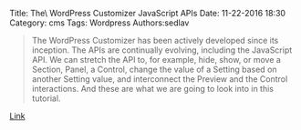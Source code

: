Title: The\ WordPress Customizer JavaScript APIs
Date: 11-22-2016 18:30
Category: cms
Tags: Wordpress
Authors:sedlav

> The WordPress Customizer has been actively developed since its inception. The APIs are continually evolving, including the JavaScript API. We can stretch the API to, for example, hide, show, or move a Section, Panel, a Control, change the value of a Setting based on another Setting value, and interconnect the Preview and the Control interactions. And these are what we are going to look into in this tutorial.

[Link](https://code.tutsplus.com/series/the-wordpress-customizer-javascript-apis--cms-1094)
